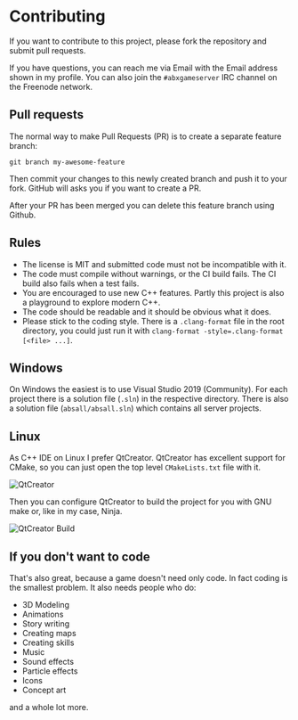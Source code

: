 # Contributing

If you want to contribute to this project, please fork the repository and
submit pull requests.

If you have questions, you can reach me via Email with the Email address shown in
my profile. You can also join the `#abxgameserver` IRC channel on the Freenode
network.

## Pull requests

The normal way to make Pull Requests (PR) is to create a separate feature branch:
~~~
git branch my-awesome-feature
~~~

Then commit your changes to this newly created branch and push it to your fork.
GitHub will asks you if you want to create a PR.

After your PR has been merged you can delete this feature branch using Github.

## Rules

* The license is MIT and submitted code must not be incompatible with it.
* The code must compile without warnings, or the CI build fails. The CI build also
fails when a test fails.
* You are encouraged to use new C++ features. Partly this project is also a playground
to explore modern C++.
* The code should be readable and it should be obvious what it does.
* Please stick to the coding style. There is a `.clang-format` file in the root directory,
you could just run it with `clang-format -style=.clang-format [<file> ...]`.

## Windows

On Windows the easiest is to use Visual Studio 2019 (Community). For each project
there is a solution file (`.sln`) in the respective directory. There is also
a solution file (`absall/absall.sln`) which contains all server projects.

## Linux

As C++ IDE on Linux I prefer QtCreator. QtCreator has excellent support for CMake,
so you can just open the top level `CMakeLists.txt` file with it.

![QtCreator](/Doc/qtcreator.png?raw=true)

Then you can configure QtCreator to build the project for you with GNU make or,
like in my case, Ninja.

![QtCreator Build](/Doc/qtcreator_build.png?raw=true)

## If you don't want to code

That's also great, because a game doesn't need only code. In fact coding is the
smallest problem. It also needs people who do:

* 3D Modeling
* Animations
* Story writing
* Creating maps
* Creating skills
* Music
* Sound effects
* Particle effects
* Icons
* Concept art

and a whole lot more.
